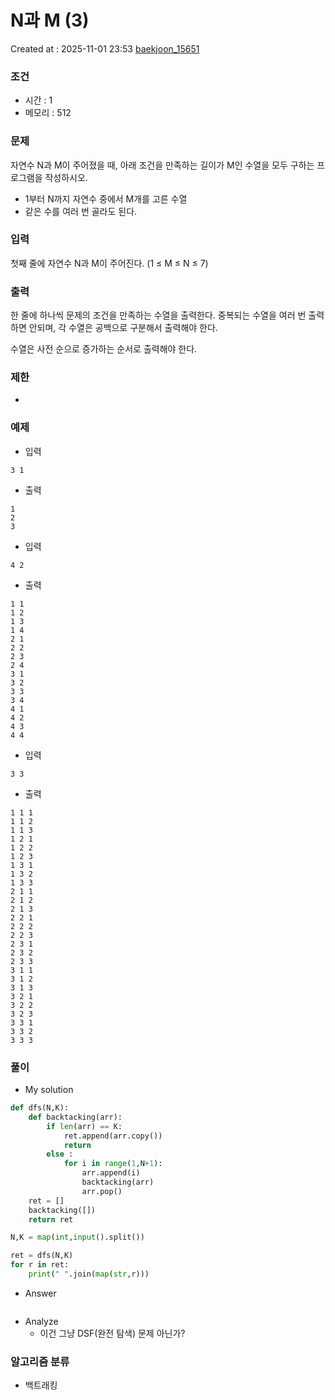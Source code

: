  # N과 M (3)
Created at : 2025-11-01 23:53
[baekjoon_15651](https://www.acmicpc.net/problem/15651)
### 조건
- 시간 : 1
- 메모리 : 512
### 문제
자연수 N과 M이 주어졌을 때, 아래 조건을 만족하는 길이가 M인 수열을 모두 구하는 프로그램을 작성하시오.

- 1부터 N까지 자연수 중에서 M개를 고른 수열
- 같은 수를 여러 번 골라도 된다.
### 입력
첫째 줄에 자연수 N과 M이 주어진다. (1 ≤ M ≤ N ≤ 7)
### 출력
한 줄에 하나씩 문제의 조건을 만족하는 수열을 출력한다. 중복되는 수열을 여러 번 출력하면 안되며, 각 수열은 공백으로 구분해서 출력해야 한다.

수열은 사전 순으로 증가하는 순서로 출력해야 한다.
### 제한
- 
### 예제
- 입력
```
3 1
```
- 출력
```
1
2
3
``` 
- 입력
```
4 2
```
- 출력
```
1 1
1 2
1 3
1 4
2 1
2 2
2 3
2 4
3 1
3 2
3 3
3 4
4 1
4 2
4 3
4 4
``` 
- 입력
```
3 3
```
- 출력
```
1 1 1
1 1 2
1 1 3
1 2 1
1 2 2
1 2 3
1 3 1
1 3 2
1 3 3
2 1 1
2 1 2
2 1 3
2 2 1
2 2 2
2 2 3
2 3 1
2 3 2
2 3 3
3 1 1
3 1 2
3 1 3
3 2 1
3 2 2
3 2 3
3 3 1
3 3 2
3 3 3
``` 

### 풀이
- My solution
```python
def dfs(N,K):
    def backtacking(arr):
        if len(arr) == K:
            ret.append(arr.copy())
            return
        else :
            for i in range(1,N+1):
                arr.append(i)
                backtacking(arr)
                arr.pop()
    ret = []
    backtacking([])
    return ret

N,K = map(int,input().split())

ret = dfs(N,K)
for r in ret:
    print(" ".join(map(str,r)))
```

- Answer
```python

```

- Analyze
	- 이건 그냥 DSF(완전 탐색) 문제 아닌가?
### 알고리즘 분류
- 백트래킹